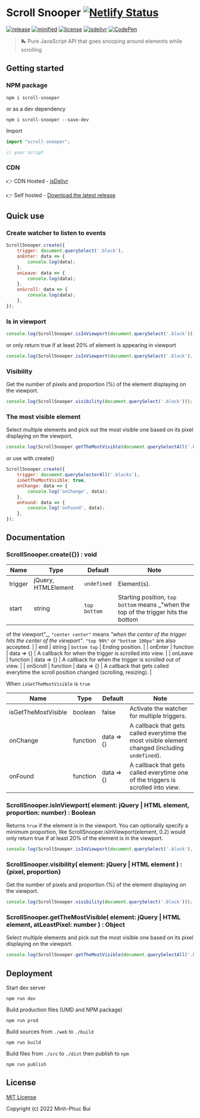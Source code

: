 # Scroll Snooper [![Netlify Status](https://api.netlify.com/api/v1/badges/02c06c92-b238-4648-956e-339ccaa6a779/deploy-status)](https://app.netlify.com/sites/scroll-snooper/deploys)

[![release](https://badgen.net/github/release/phucbm/scroll-snooper/?cache=600)](https://github.com/phucbm/scroll-snooper/releases/latest)
[![minified](https://badgen.net/badge/minified/4KB/cyan)](https://www.jsdelivr.com/package/gh/phucbm/scroll-snooper)
[![license](https://badgen.net/github/license/phucbm/scroll-snooper/)](https://github.com/phucbm/scroll-snooper/blob/main/LICENSE)
[![jsdelivr](https://data.jsdelivr.com/v1/package/gh/phucbm/scroll-snooper/badge?style=rounded)](https://www.jsdelivr.com/package/gh/phucbm/scroll-snooper)
[![CodePen](https://badgen.net/badge/Demo/CodePen/black)](https://codepen.io/phucbui/pen/GRvxYeg)

> 🛼 Pure JavaScript API that goes snooping around elements while scrolling

## Getting started

### NPM package

```shell
npm i scroll-snooper
```

or as a dev dependency

```shell
npm i scroll-snooper --save-dev
```

Import

```js
import "scroll-snooper";

// your script
```

### CDN

👉 CDN Hosted - [jsDelivr](https://www.jsdelivr.com/package/gh/phucbm/scroll-snooper)

👉 Self hosted - [Download the latest release](https://github.com/phucbm/scroll-snooper/releases/latest)

## Quick use

### Create watcher to listen to events

```js
ScrollSnooper.create({
    trigger: document.querySelect('.block'),
    onEnter: data => {
        console.log(data);
    },
    onLeave: data => {
        console.log(data);
    },
    onScroll: data => {
        console.log(data);
    },
});
```

### Is in viewport

```js
console.log(ScrollSnooper.isInViewport(document.querySelect('.block')));
```

or only return true if at least 20% of element is appearing in viewport

```js
console.log(ScrollSnooper.isInViewport(document.querySelect('.block'), 0.2));
```

### Visibility

Get the number of pixels and proportion (%) of the element displaying on the viewport.

```js
console.log(ScrollSnooper.visibility(document.querySelect('.block')));
```

### The most visible element

Select multiple elements and pick out the most visible one based on its pixel displaying on the viewport.

```js
console.log(ScrollSnooper.getTheMostVisible(document.querySelectAll('.blocks')));
```

or use with create()

```js
ScrollSnooper.create({
    trigger: document.querySelectorAll('.blocks'),
    isGetTheMostVisible: true,
    onChange: data => {
        console.log('onChange', data);
    },
    onFound: data => {
        console.log('onFound', data);
    },
});
```

## Documentation

### ScrollSnooper.create({}) : void

| Name    | Type                | Default      | Note                                                                                |
|---------|---------------------|--------------|-------------------------------------------------------------------------------------|
| trigger | jQuery, HTMLElement | `undefined`  | Element(s).                                                                         |
| start   | string              | `top bottom` | Starting position, `top bottom` means _"when the top of the trigger hits the bottom |

of the viewport"_, `"center center"` means _"when the center of the trigger hits the center of the
viewport"_. `"top 90%"` or `"bottom 100px"` are also accepted. |
| end | string | `bottom top`  | Ending position. |
| onEnter | function | data => {} | A callback for when the trigger is scrolled into view. |
| onLeave | function | data => {} | A callback for when the trigger is scrolled out of view. |
| onScroll | function | data => {} | A callback that gets called everytime the scroll position changed (scrolling,
resizing). |

When `isGetTheMostVisible` is `true`

| Name                | Type     | Default    | Note                                                                                            |
|---------------------|----------|------------|-------------------------------------------------------------------------------------------------|
| isGetTheMostVisible | boolean  | false      | Activate the watcher for multiple triggers.                                                     |
| onChange            | function | data => {} | A callback that gets called everytime the most visible element changed (including `undefined`). |
| onFound             | function | data => {} | A callback that gets called everytime one of the triggers is scrolled into view.                |

### ScrollSnooper.isInViewport( element: jQuery | HTML element, proportion: number) : Boolean

Returns `true` if the element is in the viewport. You can optionally specify a minimum proportion, like
ScrollSnooper.isInViewport(element, 0.2) would only return true if at least 20% of the element is in the viewport.

```js
console.log(ScrollSnooper.isInViewport(document.querySelect('.block'), 0.2));
```

### ScrollSnooper.visibility( element: jQuery | HTML element ) : {pixel, proportion}

Get the number of pixels and proportion (%) of the element displaying on the viewport.

```js
console.log(ScrollSnooper.visibility(document.querySelect('.block')));
```

### ScrollSnooper.getTheMostVisible( element: jQuery | HTML element, atLeastPixel: number ) : Object

Select multiple elements and pick out the most visible one based on its pixel displaying on the viewport.

```js
console.log(ScrollSnooper.getTheMostVisible(document.querySelectAll('.blocks')));
```

## Deployment

Start dev server

```shell
npm run dev
```

Build production files (UMD and NPM package)

```shell
npm run prod
```

Build sources from `./web` to `./build`

```shell
npm run build
```

Build files from `./src` to `./dist` then publish to `npm`

```shell
npm run publish
```

## License

[MIT License](https://github.com/phucbm/scroll-snooper/blob/main/LICENSE)

Copyright (c) 2022 Minh-Phuc Bui
